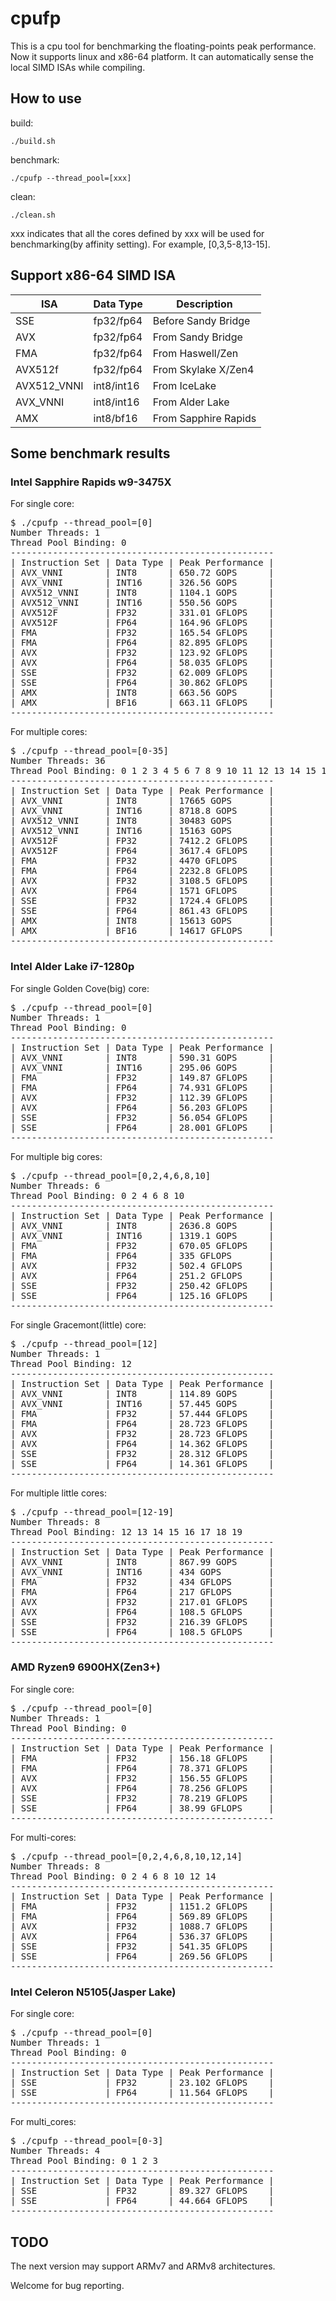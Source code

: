 # cpufp

This is a cpu tool for benchmarking the floating-points peak performance. Now it supports linux and x86-64 platform. It can automatically sense the local SIMD ISAs while compiling.

## How to use

build:

`./build.sh`

benchmark:

`./cpufp --thread_pool=[xxx]`

clean:

`./clean.sh`

xxx indicates that all the cores defined by xxx will be used for benchmarking(by affinity setting). For example, [0,3,5-8,13-15].

## Support x86-64 SIMD ISA

|ISA|Data Type|Description|
| ------------ | ------------ | ------------ |
|SSE|fp32/fp64|Before Sandy Bridge|
|AVX|fp32/fp64|From Sandy Bridge|
|FMA|fp32/fp64|From Haswell/Zen|
|AVX512f|fp32/fp64|From Skylake X/Zen4|
|AVX512_VNNI|int8/int16|From IceLake|
|AVX_VNNI|int8/int16|From Alder Lake|
|AMX|int8/bf16|From Sapphire Rapids|

## Some benchmark results

### Intel Sapphire Rapids w9-3475X

For single core:

<pre>
$ ./cpufp --thread_pool=[0]
Number Threads: 1
Thread Pool Binding: 0
--------------------------------------------------
| Instruction Set | Data Type | Peak Performance |
| AVX_VNNI        | INT8      | 650.72 GOPS      |
| AVX_VNNI        | INT16     | 326.56 GOPS      |
| AVX512_VNNI     | INT8      | 1104.1 GOPS      |
| AVX512_VNNI     | INT16     | 550.56 GOPS      |
| AVX512F         | FP32      | 331.01 GFLOPS    |
| AVX512F         | FP64      | 164.96 GFLOPS    |
| FMA             | FP32      | 165.54 GFLOPS    |
| FMA             | FP64      | 82.895 GFLOPS    |
| AVX             | FP32      | 123.92 GFLOPS    |
| AVX             | FP64      | 58.035 GFLOPS    |
| SSE             | FP32      | 62.009 GFLOPS    |
| SSE             | FP64      | 30.862 GFLOPS    |
| AMX             | INT8      | 663.56 GOPS      |
| AMX             | BF16      | 663.11 GFLOPS    |
--------------------------------------------------
</pre>

For multiple cores:

<pre>
$ ./cpufp --thread_pool=[0-35]
Number Threads: 36
Thread Pool Binding: 0 1 2 3 4 5 6 7 8 9 10 11 12 13 14 15 16 17 18 19 20 21 22 23 24 25 26 27 28 29 30 31 32 33 34 35
--------------------------------------------------
| Instruction Set | Data Type | Peak Performance |
| AVX_VNNI        | INT8      | 17665 GOPS       |
| AVX_VNNI        | INT16     | 8718.8 GOPS      |
| AVX512_VNNI     | INT8      | 30483 GOPS       |
| AVX512_VNNI     | INT16     | 15163 GOPS       |
| AVX512F         | FP32      | 7412.2 GFLOPS    |
| AVX512F         | FP64      | 3617.4 GFLOPS    |
| FMA             | FP32      | 4470 GFLOPS      |
| FMA             | FP64      | 2232.8 GFLOPS    |
| AVX             | FP32      | 3108.5 GFLOPS    |
| AVX             | FP64      | 1571 GFLOPS      |
| SSE             | FP32      | 1724.4 GFLOPS    |
| SSE             | FP64      | 861.43 GFLOPS    |
| AMX             | INT8      | 15613 GOPS       |
| AMX             | BF16      | 14617 GFLOPS     |
--------------------------------------------------
</pre>

### Intel Alder Lake i7-1280p

For single Golden Cove(big) core:

<pre>
$ ./cpufp --thread_pool=[0]
Number Threads: 1
Thread Pool Binding: 0
--------------------------------------------------
| Instruction Set | Data Type | Peak Performance |
| AVX_VNNI        | INT8      | 590.31 GOPS      |
| AVX_VNNI        | INT16     | 295.06 GOPS      |
| FMA             | FP32      | 149.87 GFLOPS    |
| FMA             | FP64      | 74.931 GFLOPS    |
| AVX             | FP32      | 112.39 GFLOPS    |
| AVX             | FP64      | 56.203 GFLOPS    |
| SSE             | FP32      | 56.054 GFLOPS    |
| SSE             | FP64      | 28.001 GFLOPS    |
--------------------------------------------------
</pre>

For multiple big cores:

<pre>
$ ./cpufp --thread_pool=[0,2,4,6,8,10]
Number Threads: 6
Thread Pool Binding: 0 2 4 6 8 10
--------------------------------------------------
| Instruction Set | Data Type | Peak Performance |
| AVX_VNNI        | INT8      | 2636.8 GOPS      |
| AVX_VNNI        | INT16     | 1319.1 GOPS      |
| FMA             | FP32      | 670.05 GFLOPS    |
| FMA             | FP64      | 335 GFLOPS       |
| AVX             | FP32      | 502.4 GFLOPS     |
| AVX             | FP64      | 251.2 GFLOPS     |
| SSE             | FP32      | 250.42 GFLOPS    |
| SSE             | FP64      | 125.16 GFLOPS    |
--------------------------------------------------
</pre>

For single Gracemont(little) core:

<pre>
$ ./cpufp --thread_pool=[12]
Number Threads: 1
Thread Pool Binding: 12
--------------------------------------------------
| Instruction Set | Data Type | Peak Performance |
| AVX_VNNI        | INT8      | 114.89 GOPS      |
| AVX_VNNI        | INT16     | 57.445 GOPS      |
| FMA             | FP32      | 57.444 GFLOPS    |
| FMA             | FP64      | 28.723 GFLOPS    |
| AVX             | FP32      | 28.723 GFLOPS    |
| AVX             | FP64      | 14.362 GFLOPS    |
| SSE             | FP32      | 28.312 GFLOPS    |
| SSE             | FP64      | 14.361 GFLOPS    |
--------------------------------------------------
</pre>

For multiple little cores:

<pre>
$ ./cpufp --thread_pool=[12-19]
Number Threads: 8
Thread Pool Binding: 12 13 14 15 16 17 18 19
--------------------------------------------------
| Instruction Set | Data Type | Peak Performance |
| AVX_VNNI        | INT8      | 867.99 GOPS      |
| AVX_VNNI        | INT16     | 434 GOPS         |
| FMA             | FP32      | 434 GFLOPS       |
| FMA             | FP64      | 217 GFLOPS       |
| AVX             | FP32      | 217.01 GFLOPS    |
| AVX             | FP64      | 108.5 GFLOPS     |
| SSE             | FP32      | 216.39 GFLOPS    |
| SSE             | FP64      | 108.5 GFLOPS     |
--------------------------------------------------
</pre>

### AMD Ryzen9 6900HX(Zen3+)

For single core:

<pre>
$ ./cpufp --thread_pool=[0]
Number Threads: 1
Thread Pool Binding: 0
--------------------------------------------------
| Instruction Set | Data Type | Peak Performance |
| FMA             | FP32      | 156.18 GFLOPS    |
| FMA             | FP64      | 78.371 GFLOPS    |
| AVX             | FP32      | 156.55 GFLOPS    |
| AVX             | FP64      | 78.256 GFLOPS    |
| SSE             | FP32      | 78.219 GFLOPS    |
| SSE             | FP64      | 38.99 GFLOPS     |
--------------------------------------------------
</pre>

For multi-cores:

<pre>
$ ./cpufp --thread_pool=[0,2,4,6,8,10,12,14]
Number Threads: 8
Thread Pool Binding: 0 2 4 6 8 10 12 14
--------------------------------------------------
| Instruction Set | Data Type | Peak Performance |
| FMA             | FP32      | 1151.2 GFLOPS    |
| FMA             | FP64      | 569.89 GFLOPS    |
| AVX             | FP32      | 1088.7 GFLOPS    |
| AVX             | FP64      | 536.37 GFLOPS    |
| SSE             | FP32      | 541.35 GFLOPS    |
| SSE             | FP64      | 269.56 GFLOPS    |
--------------------------------------------------
</pre>

### Intel Celeron N5105(Jasper Lake)

For single core:

<pre>
$ ./cpufp --thread_pool=[0]
Number Threads: 1
Thread Pool Binding: 0
--------------------------------------------------
| Instruction Set | Data Type | Peak Performance |
| SSE             | FP32      | 23.102 GFLOPS    |
| SSE             | FP64      | 11.564 GFLOPS    |
--------------------------------------------------
</pre>

For multi_cores:

<pre>
$ ./cpufp --thread_pool=[0-3]
Number Threads: 4
Thread Pool Binding: 0 1 2 3
--------------------------------------------------
| Instruction Set | Data Type | Peak Performance |
| SSE             | FP32      | 89.327 GFLOPS    |
| SSE             | FP64      | 44.664 GFLOPS    |
--------------------------------------------------
</pre>

## TODO

The next version may support ARMv7 and ARMv8 architectures.

Welcome for bug reporting.
